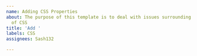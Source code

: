 ```yaml
---
name: Adding CSS Properties
about: The purpose of this template is to deal with issues surrounding adding properties
  of CSS
title: 'Add '
labels: CSS
assignees: Sash132

---
```




